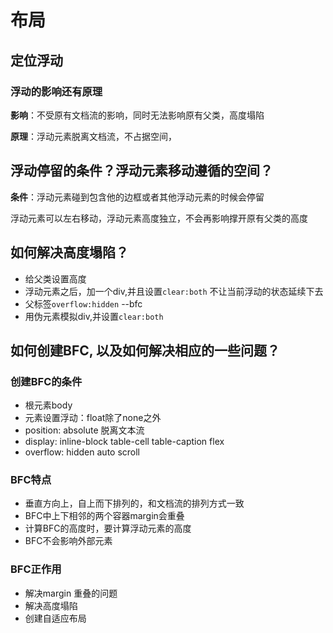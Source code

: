 # 布局
## 定位浮动 
### 浮动的影响还有原理
**影响**：不受原有文档流的影响，同时无法影响原有父类，高度塌陷

**原理**：浮动元素脱离文档流，不占据空间， 

## 浮动停留的条件？浮动元素移动遵循的空间？
**条件**：浮动元素碰到包含他的边框或者其他浮动元素的时候会停留

浮动元素可以左右移动，浮动元素高度独立，不会再影响撑开原有父类的高度

## 如何解决高度塌陷？
- 给父类设置高度
- 浮动元素之后，加一个div,并且设置`clear:both` 不让当前浮动的状态延续下去
- 父标签`overflow:hidden` --bfc
- 用伪元素模拟div,并设置`clear:both`

## 如何创建BFC, 以及如何解决相应的一些问题？
### 创建BFC的条件
- 根元素body
- 元素设置浮动：float除了none之外
- position: absolute 脱离文本流
- display: inline-block table-cell table-caption flex
- overflow: hidden auto scroll

### BFC特点
- 垂直方向上，自上而下排列的，和文档流的排列方式一致
- BFC中上下相邻的两个容器margin会重叠
- 计算BFC的高度时，要计算浮动元素的高度
- BFC不会影响外部元素

### BFC正作用
- 解决margin 重叠的问题
- 解决高度塌陷
- 创建自适应布局